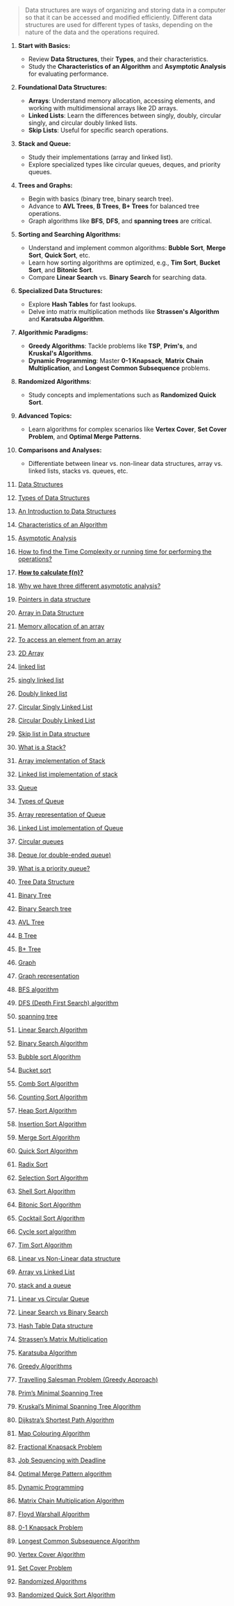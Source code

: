 > Data structures are ways of organizing and storing data in a computer so that it can be accessed and modified efficiently. Different data structures are used for different types of tasks, depending on the nature of the data and the operations required.

1. **Start with Basics:**
   - Review **Data Structures**, their **Types**, and their characteristics.
   - Study the **Characteristics of an Algorithm** and **Asymptotic Analysis** for evaluating performance.

2. **Foundational Data Structures:**
   - **Arrays**: Understand memory allocation, accessing elements, and working with multidimensional arrays like 2D arrays.
   - **Linked Lists**: Learn the differences between singly, doubly, circular singly, and circular doubly linked lists.
   - **Skip Lists**: Useful for specific search operations.

3. **Stack and Queue:**
   - Study their implementations (array and linked list).
   - Explore specialized types like circular queues, deques, and priority queues.

4. **Trees and Graphs:**
   - Begin with basics (binary tree, binary search tree).
   - Advance to **AVL Trees**, **B Trees**, **B+ Trees** for balanced tree operations.
   - Graph algorithms like **BFS**, **DFS**, and **spanning trees** are critical.

5. **Sorting and Searching Algorithms:**
   - Understand and implement common algorithms: **Bubble Sort**, **Merge Sort**, **Quick Sort**, etc.
   - Learn how sorting algorithms are optimized, e.g., **Tim Sort**, **Bucket Sort**, and **Bitonic Sort**.
   - Compare **Linear Search** vs. **Binary Search** for searching data.

6. **Specialized Data Structures:**
   - Explore **Hash Tables** for fast lookups.
   - Delve into matrix multiplication methods like **Strassen's Algorithm** and **Karatsuba Algorithm**.

7. **Algorithmic Paradigms:**
   - **Greedy Algorithms**: Tackle problems like **TSP**, **Prim's**, and **Kruskal's Algorithms**.
   - **Dynamic Programming**: Master **0-1 Knapsack**, **Matrix Chain Multiplication**, and **Longest Common Subsequence** problems.

8. **Randomized Algorithms**:
   - Study concepts and implementations such as **Randomized Quick Sort**.

9. **Advanced Topics:**
   - Learn algorithms for complex scenarios like **Vertex Cover**, **Set Cover Problem**, and **Optimal Merge Patterns**.

10. **Comparisons and Analyses:**
    - Differentiate between linear vs. non-linear data structures, array vs. linked lists, stacks vs. queues, etc.


1. [Data Structures](https://github.com/aw-junaid/Computer-Science/blob/main/Data%20Structures%20%26%20Algorithms/Data%20Structure/Course/Data%20Structures.md)
2. [Types of Data Structures](https://github.com/aw-junaid/Computer-Science/blob/main/Data%20Structures%20%26%20Algorithms/Data%20Structure/Course/Types%20of%20Data%20Structures.md)
3. [An Introduction to Data Structures](https://github.com/aw-junaid/Computer-Science/blob/main/Data%20Structures%20%26%20Algorithms/Data%20Structure/Course/An%20Introduction%20to%20Data%20Structures.md)
4. [Characteristics of an Algorithm](https://github.com/aw-junaid/Computer-Science/blob/main/Data%20Structures%20%26%20Algorithms/Data%20Structure/Course/Characteristics%20of%20an%20Algorithm.md)
5. [Asymptotic Analysis](https://github.com/aw-junaid/Computer-Science/blob/main/Data%20Structures%20%26%20Algorithms/Data%20Structure/Course/Asymptotic%20Analysis.md)
6. [How to find the Time Complexity or running time for performing the operations?](https://github.com/aw-junaid/Computer-Science/blob/main/Data%20Structures%20%26%20Algorithms/Data%20Structure/Course/How%20to%20find%20the%20Time%20Complexity%20or%20running%20time%20for%20performing%20the%20operations%3F.md)
7. [**How to calculate f(n)?**](https://github.com/aw-junaid/Computer-Science/blob/main/Data%20Structures%20%26%20Algorithms/Data%20Structure/Course/How%20to%20calculate%20f(n)%3F.md)
8. [Why we have three different asymptotic analysis?](https://github.com/aw-junaid/Computer-Science/blob/main/Data%20Structures%20%26%20Algorithms/Data%20Structure/Course/Why%20we%20have%20three%20different%20asymptotic%20analysis%3F.md)
9. [Pointers in data structure](https://github.com/aw-junaid/Computer-Science/blob/main/Data%20Structures%20%26%20Algorithms/Data%20Structure/Course/Pointers%20in%20data%20structure.md)
10. [Array in Data Structure](https://github.com/aw-junaid/Computer-Science/blob/main/Data%20Structures%20%26%20Algorithms/Data%20Structure/Course/Array%20in%20Data%20Structure.md)
11. [Memory allocation of an array](https://github.com/aw-junaid/Computer-Science/blob/main/Data%20Structures%20%26%20Algorithms/Data%20Structure/Course/Memory%20allocation%20of%20an%20array.md)
12. [To access an element from an array](https://github.com/aw-junaid/Computer-Science/blob/main/Data%20Structures%20%26%20Algorithms/Data%20Structure/Course/How%20to%20access%20an%20element%20from%20the%20array%3F.md)
13. [2D Array](https://github.com/aw-junaid/Computer-Science/blob/main/Data%20Structures%20%26%20Algorithms/Data%20Structure/Course/2D%20Array.md)
14. [linked list](https://github.com/aw-junaid/Computer-Science/blob/main/Data%20Structures%20%26%20Algorithms/Data%20Structure/Course/Linked%20list.md)
15. [singly linked list](https://github.com/aw-junaid/Computer-Science/blob/main/Data%20Structures%20%26%20Algorithms/Data%20Structure/Course/Singly%20linked%20list%20or%20One%20way%20chain.md)
16. [Doubly linked list](https://github.com/aw-junaid/Computer-Science/blob/main/Data%20Structures%20%26%20Algorithms/Data%20Structure/Course/Doubly%20linked%20list.md)
17. [Circular Singly Linked List](https://github.com/aw-junaid/Computer-Science/blob/main/Data%20Structures%20%26%20Algorithms/Data%20Structure/Course/Circular%20Singly%20Linked%20List.md)
18. [Circular Doubly Linked List](https://github.com/aw-junaid/Computer-Science/blob/main/Data%20Structures%20%26%20Algorithms/Data%20Structure/Course/Circular%20Doubly%20Linked%20List.md)
19. [Skip list in Data structure](https://github.com/aw-junaid/Computer-Science/blob/main/Data%20Structures%20%26%20Algorithms/Data%20Structure/Course/Skip%20list%20in%20Data%20structure.md)
20. [What is a Stack?](https://github.com/aw-junaid/Computer-Science/blob/main/Data%20Structures%20%26%20Algorithms/Data%20Structure/Course/What%20is%20a%20Stack%3F.md)
21. [Array implementation of Stack](https://github.com/aw-junaid/Computer-Science/blob/main/Data%20Structures%20%26%20Algorithms/Data%20Structure/Course/Array%20implementation%20of%20Stack.md)
22. [Linked list implementation of stack](https://github.com/aw-junaid/Computer-Science/blob/main/Data%20Structures%20%26%20Algorithms/Data%20Structure/Course/Linked%20list%20implementation%20of%20stack.md)
23. [Queue](https://github.com/aw-junaid/Computer-Science/blob/main/Data%20Structures%20%26%20Algorithms/Data%20Structure/Course/Queues.md)
24. [Types of Queue](https://github.com/aw-junaid/Computer-Science/blob/main/Data%20Structures%20%26%20Algorithms/Data%20Structure/Course/Types%20of%20Queue.md)
25. [Array representation of Queue](https://github.com/aw-junaid/Computer-Science/blob/main/Data%20Structures%20%26%20Algorithms/Data%20Structure/Course/Array%20representation%20of%20Queue.md)
26. [Linked List implementation of Queue](https://github.com/aw-junaid/Computer-Science/blob/main/Data%20Structures%20%26%20Algorithms/Data%20Structure/Course/Linked%20List%20implementation%20of%20Queue.md)
27. [Circular queues](https://github.com/aw-junaid/Computer-Science/blob/main/Data%20Structures%20%26%20Algorithms/Data%20Structure/Course/Circular%20Queue.md)
28. [Deque (or double-ended queue)](https://github.com/aw-junaid/Computer-Science/blob/main/Data%20Structures%20%26%20Algorithms/Data%20Structure/Course/Deque%20(or%20double-ended%20queue).md)
29. [What is a priority queue?](https://github.com/aw-junaid/Computer-Science/blob/main/Data%20Structures%20%26%20Algorithms/Data%20Structure/Course/What%20is%20a%20priority%20queue%3F.md)
30. [Tree Data Structure](https://github.com/aw-junaid/Computer-Science/blob/main/Data%20Structures%20%26%20Algorithms/Data%20Structure/Course/Tree%20Data%20Structure.md)
31. [Binary Tree](https://github.com/aw-junaid/Computer-Science/blob/main/Data%20Structures%20%26%20Algorithms/Data%20Structure/Course/Binary%20Tree.md)
32. [Binary Search tree](https://github.com/aw-junaid/Computer-Science/blob/main/Data%20Structures%20%26%20Algorithms/Data%20Structure/Course/Binary%20Search%20tree.md)
33. [AVL Tree](https://github.com/aw-junaid/Computer-Science/blob/main/Data%20Structures%20%26%20Algorithms/Data%20Structure/Course/AVL%20Tree.md)
34. [B Tree](https://github.com/aw-junaid/Computer-Science/blob/main/Data%20Structures%20%26%20Algorithms/Data%20Structure/Course/B%20Tree.md)
35. [B+ Tree](https://github.com/aw-junaid/Computer-Science/blob/main/Data%20Structures%20%26%20Algorithms/Data%20Structure/Course/B%2B%20Tree.md)
36. [Graph](https://github.com/aw-junaid/Computer-Science/blob/main/Data%20Structures%20%26%20Algorithms/Data%20Structure/Course/Graph.md)
37. [Graph representation](https://github.com/aw-junaid/Computer-Science/blob/main/Data%20Structures%20%26%20Algorithms/Data%20Structure/Course/Graph%20representation.md)
38. [BFS algorithm](https://github.com/aw-junaid/Computer-Science/blob/main/Data%20Structures%20%26%20Algorithms/Data%20Structure/Course/BFS%20algorithm.md)
39. [DFS (Depth First Search) algorithm](https://github.com/aw-junaid/Computer-Science/blob/main/Data%20Structures%20%26%20Algorithms/Data%20Structure/Course/DFS%20(Depth%20First%20Search)%20algorithm.md)
40. [spanning tree](https://github.com/aw-junaid/Computer-Science/blob/main/Data%20Structures%20%26%20Algorithms/Data%20Structure/Course/Spanning%20tree.md)
41. [Linear Search Algorithm](https://github.com/aw-junaid/Computer-Science/blob/main/Data%20Structures%20%26%20Algorithms/Data%20Structure/Course/Linear%20Search%20Algorithm.md)
42. [Binary Search Algorithm](https://github.com/aw-junaid/Computer-Science/blob/main/Data%20Structures%20%26%20Algorithms/Data%20Structure/Course/Binary%20Search%20Algorithm.md)
43. [Bubble sort Algorithm](https://github.com/aw-junaid/Computer-Science/blob/main/Data%20Structures%20%26%20Algorithms/Data%20Structure/Course/Bubble%20sort%20Algorithm.md)
44. [Bucket sort](https://github.com/aw-junaid/Computer-Science/blob/main/Data%20Structures%20%26%20Algorithms/Data%20Structure/Course/Bubble%20sort%20Algorithm.md)
45. [Comb Sort Algorithm](https://github.com/aw-junaid/Computer-Science/blob/main/Data%20Structures%20%26%20Algorithms/Data%20Structure/Course/Comb%20Sort%20Algorithm.md)
46. [Counting Sort Algorithm](https://github.com/aw-junaid/Computer-Science/blob/main/Data%20Structures%20%26%20Algorithms/Data%20Structure/Course/Counting%20Sort%20Algorithm.md)
47. [Heap Sort Algorithm](https://github.com/aw-junaid/Computer-Science/blob/main/Data%20Structures%20%26%20Algorithms/Data%20Structure/Course/Heap%20Sort%20Algorithm.md)
48. [Insertion Sort Algorithm](https://github.com/aw-junaid/Computer-Science/blob/main/Data%20Structures%20%26%20Algorithms/Data%20Structure/Course/Insertion%20Sort%20Algorithm.md)
49. [Merge Sort Algorithm](https://github.com/aw-junaid/Computer-Science/blob/main/Data%20Structures%20%26%20Algorithms/Data%20Structure/Course/Merge%20Sort%20Algorithm.md)
50. [Quick Sort Algorithm](https://github.com/aw-junaid/Computer-Science/blob/main/Data%20Structures%20%26%20Algorithms/Data%20Structure/Course/Counting%20Sort%20Algorithm.md)
51. [Radix Sort](https://github.com/aw-junaid/Computer-Science/blob/main/Data%20Structures%20%26%20Algorithms/Data%20Structure/Course/Radix%20Sort%20Algorithm.md)
52. [Selection Sort Algorithm](https://github.com/aw-junaid/Computer-Science/blob/main/Data%20Structures%20%26%20Algorithms/Data%20Structure/Course/Selection%20Sort%20Algorithm.md)
53. [Shell Sort Algorithm](https://github.com/aw-junaid/Computer-Science/blob/main/Data%20Structures%20%26%20Algorithms/Data%20Structure/Course/Shell%20Sort%20Algorithm.md)
54. [Bitonic Sort Algorithm](https://github.com/aw-junaid/Computer-Science/blob/main/Data%20Structures%20%26%20Algorithms/Data%20Structure/Course/Bitonic%20Sort%20Algorithm.md)
55. [Cocktail Sort Algorithm](https://github.com/aw-junaid/Computer-Science/blob/main/Data%20Structures%20%26%20Algorithms/Data%20Structure/Course/Cocktail%20Sort%20Algorithm.md)
56. [Cycle sort algorithm](https://github.com/aw-junaid/Computer-Science/blob/main/Data%20Structures%20%26%20Algorithms/Data%20Structure/Course/Cycle%20sort%20algorithm.md)
57. [Tim Sort Algorithm](https://github.com/aw-junaid/Computer-Science/blob/main/Data%20Structures%20%26%20Algorithms/Data%20Structure/Course/Tim%20Sort%20Algorithm.md)
58. [Linear vs Non-Linear data structure](https://github.com/aw-junaid/Computer-Science/blob/main/Data%20Structures%20%26%20Algorithms/Data%20Structure/Course/Linear%20vs%20Non-Linear%20data%20structure.md)
59. [Array vs Linked List](https://github.com/aw-junaid/Computer-Science/blob/main/Data%20Structures%20%26%20Algorithms/Data%20Structure/Course/Array%20vs%20Linked%20List.md)
60. [stack and a queue](https://github.com/aw-junaid/Computer-Science/blob/main/Data%20Structures%20%26%20Algorithms/Data%20Structure/Course/Stack%20vs.%20Queue.md)
61. [Linear vs Circular Queue](https://github.com/aw-junaid/Computer-Science/blob/main/Data%20Structures%20%26%20Algorithms/Data%20Structure/Course/Linear%20vs%20Circular%20Queue.md)
62. [Linear Search vs Binary Search](https://github.com/aw-junaid/Computer-Science/blob/main/Data%20Structures%20%26%20Algorithms/Data%20Structure/Course/Linear%20Search%20vs%20Binary%20Search.md)
63. [Hash Table Data structure](https://github.com/aw-junaid/Computer-Science/blob/main/Data%20Structures%20%26%20Algorithms/Data%20Structure/Course/Hash%20Table%20Data%20structure.md)
64. [Strassen’s Matrix Multiplication](https://github.com/aw-junaid/Computer-Science/blob/main/Data%20Structures%20%26%20Algorithms/Data%20Structure/Course/Strassen%E2%80%99s%20Matrix%20Multiplication.md)
65. [Karatsuba Algorithm](https://github.com/aw-junaid/Computer-Science/blob/main/Data%20Structures%20%26%20Algorithms/Data%20Structure/Course/Karatsuba%20Algorithm.md)
66. [Greedy Algorithms](https://github.com/aw-junaid/Computer-Science/blob/main/Data%20Structures%20%26%20Algorithms/Data%20Structure/Course/Greedy%20Algorithms.md)
67. [Travelling Salesman Problem (Greedy Approach)](https://github.com/aw-junaid/Computer-Science/blob/main/Data%20Structures%20%26%20Algorithms/Data%20Structure/Course/Travelling%20Salesman%20Problem%20(Greedy%20Approach).md)
68. [Prim’s Minimal Spanning Tree](https://github.com/aw-junaid/Computer-Science/blob/main/Data%20Structures%20%26%20Algorithms/Data%20Structure/Course/Prim%E2%80%99s%20Minimal%20Spanning%20Tree.md)
69. [Kruskal’s Minimal Spanning Tree Algorithm](https://github.com/aw-junaid/Computer-Science/blob/main/Data%20Structures%20%26%20Algorithms/Data%20Structure/Course/Kruskal%E2%80%99s%20Minimal%20Spanning%20Tree%20Algorithm.md)
70. [Dijkstra’s Shortest Path Algorithm](https://github.com/aw-junaid/Computer-Science/blob/main/Data%20Structures%20%26%20Algorithms/Data%20Structure/Course/Dijkstra%E2%80%99s%20Shortest%20Path%20Algorithm.md)
71. [Map Colouring Algorithm](https://github.com/aw-junaid/Computer-Science/blob/main/Data%20Structures%20%26%20Algorithms/Data%20Structure/Course/Map%20Colouring%20Algorithm.md)
72. [Fractional Knapsack Problem](https://github.com/aw-junaid/Computer-Science/blob/main/Data%20Structures%20%26%20Algorithms/Data%20Structure/Course/Fractional%20Knapsack%20Problem.md)
73. [Job Sequencing with Deadline](https://github.com/aw-junaid/Computer-Science/blob/main/Data%20Structures%20%26%20Algorithms/Data%20Structure/Course/Job%20Sequencing%20with%20Deadline.md)
74. [Optimal Merge Pattern algorithm](https://github.com/aw-junaid/Computer-Science/blob/main/Data%20Structures%20%26%20Algorithms/Data%20Structure/Course/Optimal%20Merge%20Pattern%20Algorithm.md)
75. [Dynamic Programming](https://github.com/aw-junaid/Computer-Science/blob/main/Data%20Structures%20&%20Algorithms/Data%20Structure/Course/Dynamic%20Programming.md)
76. [Matrix Chain Multiplication Algorithm](https://github.com/aw-junaid/Computer-Science/blob/main/Data%20Structures%20%26%20Algorithms/Data%20Structure/Course/Matrix%20Chain%20Multiplication%20Algorithm.md)
77. [Floyd Warshall Algorithm](https://github.com/aw-junaid/Computer-Science/blob/main/Data%20Structures%20%26%20Algorithms/Data%20Structure/Course/Floyd%20Warshall%20Algorithm.md)
78. [0-1 Knapsack Problem](https://github.com/aw-junaid/Computer-Science/blob/main/Data%20Structures%20%26%20Algorithms/Data%20Structure/Course/0-1%20Knapsack%20Problem.md)
79. [Longest Common Subsequence Algorithm](https://github.com/aw-junaid/Computer-Science/blob/main/Data%20Structures%20%26%20Algorithms/Data%20Structure/Course/Longest%20Common%20Subsequence%20Algorithm.md)
80. [Vertex Cover Algorithm](https://github.com/aw-junaid/Computer-Science/blob/main/Data%20Structures%20%26%20Algorithms/Data%20Structure/Course/Vertex%20Cover%20Algorithm.md)
81. [Set Cover Problem](https://github.com/aw-junaid/Computer-Science/blob/main/Data%20Structures%20%26%20Algorithms/Data%20Structure/Course/Set%20Cover%20Problem.md)
82. [Randomized Algorithms](https://github.com/aw-junaid/Computer-Science/blob/main/Data%20Structures%20%26%20Algorithms/Data%20Structure/Course/Randomized%20Algorithms.md)
83. [Randomized Quick Sort Algorithm](https://github.com/aw-junaid/Computer-Science/blob/main/Data%20Structures%20%26%20Algorithms/Data%20Structure/Course/Randomized%20Quick%20Sort%20Algorithm.md)


